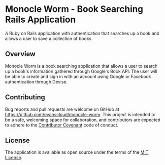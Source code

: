 # Monocle Worm - Book Searching Rails Application

A Ruby on Rails application with authentication that searches up a book and allows a user to save a collection of books.

## Overview

Monocle Worm is a book searching application that allows a user to search up a book's information gathered through Google's Book API. The user will be able to create and sign in with an account using Google or Facebook authentication through Devise.

## Contributing

Bug reports and pull requests are welcome on GitHub at https://github.com/evanscloud/monocle-worm. This project is intended to be a safe, welcoming space for collaboration, and contributors are expected to adhere to the [Contributor Covenant](http://contributor-covenant.org) code of conduct.


## License

The application is available as open source under the terms of the [MIT License](http://opensource.org/licenses/MIT).
